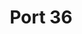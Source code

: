 ---
title: "Port 36"
description: Dans une petite rue au calme, ce troquet possède une terrasse pour boire un coup. Super moment au soleil.
lat: 54.0911342
lon: 12.1357133
address: "Wokrenterstraße 36 18055 Rostock Germany"
website: port36-rostock.de
tags: "bar terrasse"
---